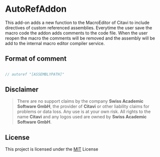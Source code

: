 # AutoRefAddon

This add-on adds a new function to the MacroEditor of Citavi to include directives of custom referenced assemblies. Everytime the user save the macro code the addon adds comments to the code file. When the user reopen the macro the comments will be removed and the assembly will be add to the internal macro editor compiler service.

## Format of comment

```csharp

// autoref "[ASSEMBLYPATH]"

```

## Disclaimer

>There are no support claims by the company **Swiss Academic Software GmbH**, the provider of **Citavi** or other liability claims for problems or data loss. Any use is at your own risk. All rights to the name **Citavi** and any logos used are owned by **Swiss Academic Software GmbH**.

## License

This project is licensed under the [MIT](LICENSE) License
